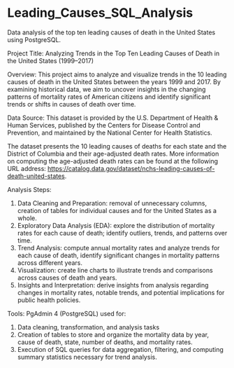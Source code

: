 # Leading_Causes_SQL_Analysis
Data analysis of the top ten leading causes of death in the United States using PostgreSQL.

Project Title: Analyzing Trends in the Top Ten Leading Causes of Death in the United States (1999–2017)

Overview:
This project aims to analyze and visualize trends in the 10 leading causes of death in the United States between the years 1999 and 2017. By examining historical data, we aim to uncover insights in the changing patterns of mortality rates of American citizens and identify significant trends or shifts in causes of death over time.

Data Source:
This dataset is provided by the U.S. Department of Health & Human Services, published by the Centers for Disease Control and Prevention, and maintained by the National Center for Health Statistics. 

The dataset presents the 10 leading causes of deaths for each state and the District of Columbia and their age-adjusted death rates. More information on computing the age-adjusted death rates can be found at the following URL address: https://catalog.data.gov/dataset/nchs-leading-causes-of-death-united-states.

Analysis Steps:
1. Data Cleaning and Preparation: removal of unnecessary columns, creation of tables for individual causes and for the United States as a whole.
2. Exploratory Data Analysis (EDA): explore the distribution of mortality rates for each cause of death; identify outliers, trends, and patterns over time.
3. Trend Analysis: compute annual mortality rates and analyze trends for each cause of death, identify significant changes in mortality patterns across different years.
4. Visualization: create line charts to illustrate trends and comparisons across causes of death and years.
5. Insights and Interpretation: derive insights from analysis regarding changes in mortality rates, notable trends, and potential implications for public health policies.

Tools:
PgAdmin 4 (PostgreSQL) used for:
1. Data cleaning, transformation, and analysis tasks
2. Creation of tables to store and organize the mortality data by year, cause of death, state, number of deaths, and mortality rates.
3. Execution of SQL queries for data aggregation, filtering, and computing summary statistics necessary for trend analysis.
